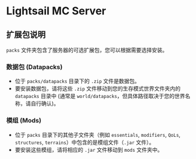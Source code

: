 # Lightsail MC Server

## 扩展包说明

`packs` 文件夹包含了服务器的可选扩展包，您可以根据需要选择安装。

### 数据包 (Datapacks)

- 位于 `packs/datapacks` 目录下的 `.zip` 文件是数据包。
- 要安装数据包，请将这些 `.zip` 文件移动到您的生存模式世界文件夹内的 `datapacks` 目录中 (通常是 `world/datapacks`，但具体路径取决于您的世界名称，请自行确认)。

### 模组 (Mods)

- 位于 `packs` 目录下的其他子文件夹（例如 `essentials`, `modifiers`, `QoLs`, `structures`, `terrains`）中包含的是模组文件（`.jar` 文件）。
- 要安装这些模组，请将相应的 `.jar` 文件移动到 `mods` 文件夹中。

